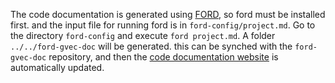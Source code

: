The code documentation is generated using [FORD](https://forddocs.readthedocs.io/en/latest/), so ford must be installed first.
and the input file for running ford is in `ford-config/project.md`.
Go to the directory `ford-config` and execute `ford project.md`. A folder `../../ford-gvec-doc` will be generated. this can be synched with the `ford-gvec-doc` repository, and then the [code documentation website](http://gvec-group.pages.mpcdf.de/ford-gvec-doc) is automatically updated.
